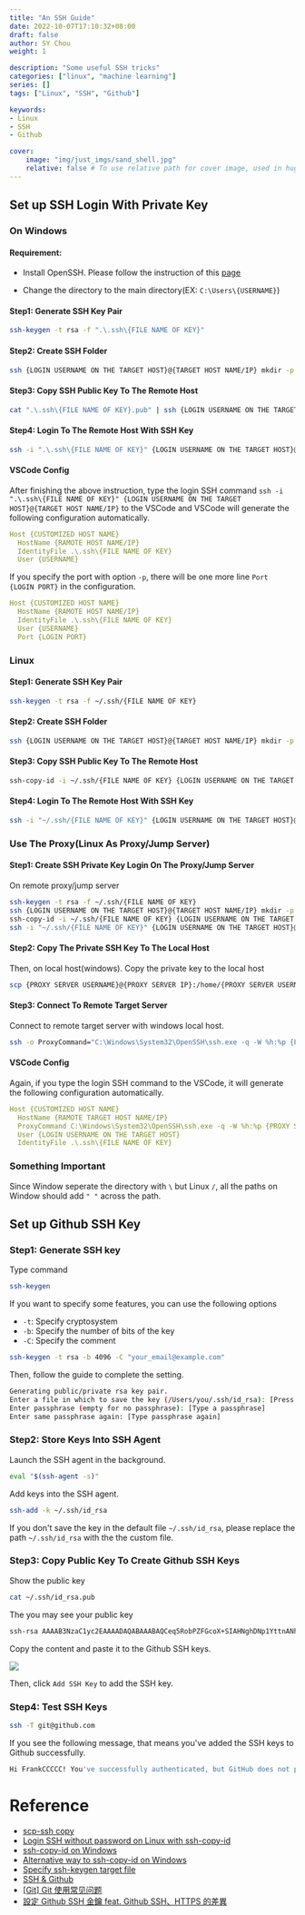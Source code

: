 ```yaml
---
title: "An SSH Guide"
date: 2022-10-07T17:10:32+08:00
draft: false
author: SY Chou
weight: 1

description: "Some useful SSH tricks"
categories: ["linux", "machine learning"]
series: []
tags: ["Linux", "SSH", "Github"]

keywords:
- Linux
- SSH
- Github

cover:
    image: "img/just_imgs/sand_shell.jpg"
    relative: false # To use relative path for cover image, used in hugo Page-bundles
---
```




## Set up SSH Login With Private Key

### On Windows

#### Requirement:

- Install OpenSSH. Please follow the instruction of this [page](https://learn.microsoft.com/zh-tw/windows-server/administration/openssh/openssh_install_firstuse)

- Change the directory to the main directory(EX: ``C:\Users\{USERNAME}``)

#### Step1: Generate SSH Key Pair

```bash {linenos=true}
ssh-keygen -t rsa -f ".\.ssh\{FILE NAME OF KEY}"
```

#### Step2: Create SSH Folder

```bash {linenos=true}
ssh {LOGIN USERNAME ON THE TARGET HOST}@{TARGET HOST NAME/IP} mkdir -p .ssh
```

#### Step3: Copy SSH Public Key To The Remote Host

```bash {linenos=true}
cat ".\.ssh\{FILE NAME OF KEY}.pub" | ssh {LOGIN USERNAME ON THE TARGET HOST}@{TARGET HOST NAME/IP} 'cat >> .ssh/authorized_keys'
```

#### Step4: Login To The Remote Host With SSH Key

```bash {linenos=true}
ssh -i ".\.ssh\{FILE NAME OF KEY}" {LOGIN USERNAME ON THE TARGET HOST}@{TARGET HOST NAME/IP}
```

#### VSCode Config

After finishing the above instruction, type the login SSH command ``ssh -i ".\.ssh\{FILE NAME OF KEY}" {LOGIN USERNAME ON THE TARGET HOST}@{TARGET HOST NAME/IP}`` to the VSCode and VSCode will generate the following configuration automatically.

```yaml
Host {CUSTOMIZED HOST NAME}
  HostName {RAMOTE HOST NAME/IP}
  IdentityFile .\.ssh\{FILE NAME OF KEY}
  User {USERNAME}
```

If you specify the port with option ``-p``, there will be one more line ``Port {LOGIN PORT}`` in the configuration.

```yaml
Host {CUSTOMIZED HOST NAME}
  HostName {RAMOTE HOST NAME/IP}
  IdentityFile .\.ssh\{FILE NAME OF KEY}
  User {USERNAME}
  Port {LOGIN PORT}
```

### Linux

#### Step1: Generate SSH Key Pair

```bash {linenos=true}
ssh-keygen -t rsa -f ~/.ssh/{FILE NAME OF KEY}
```

#### Step2: Create SSH Folder

```bash {linenos=true}
ssh {LOGIN USERNAME ON THE TARGET HOST}@{TARGET HOST NAME/IP} mkdir -p .ssh
```

#### Step3: Copy SSH Public Key To The Remote Host

```bash {linenos=true}
ssh-copy-id -i ~/.ssh/{FILE NAME OF KEY} {LOGIN USERNAME ON THE TARGET HOST}@{TARGET HOST NAME/IP}
```

#### Step4: Login To The Remote Host With SSH Key

```bash {linenos=true}
ssh -i "~/.ssh/{FILE NAME OF KEY}" {LOGIN USERNAME ON THE TARGET HOST}@{TARGET HOST NAME/IP}
```

### Use The Proxy(Linux As Proxy/Jump Server)

#### Step1: Create SSH Private Key Login On The Proxy/Jump Server

On remote proxy/jump server

```bash {linenos=true}
ssh-keygen -t rsa -f ~/.ssh/{FILE NAME OF KEY}
ssh {LOGIN USERNAME ON THE TARGET HOST}@{TARGET HOST NAME/IP} mkdir -p .ssh
ssh-copy-id -i ~/.ssh/{FILE NAME OF KEY} {LOGIN USERNAME ON THE TARGET HOST}@{TARGET HOST NAME/IP}
ssh -i "~/.ssh/{FILE NAME OF KEY}" {LOGIN USERNAME ON THE TARGET HOST}@{TARGET HOST NAME/IP}
```

#### Step2: Copy The Private SSH Key To The Local Host

Then, on local host(windows). Copy the private key to the local host

```bash {linenos=true}
scp {PROXY SERVER USERNAME}@{PROXY SERVER IP}:/home/{PROXY SERVER USERNAME}/.ssh/{FILE NAME OF KEY} .\.ssh\
```

#### Step3: Connect To Remote Target Server

Connect to remote target server with windows local host.

```bash {linenos=true}
ssh -o ProxyCommand="C:\Windows\System32\OpenSSH\ssh.exe -q -W %h:%p {PROXY SERVER IP}"  {LOGIN USERNAME ON THE TARGET HOST}@{TARGET HOST NAME/IP} -i ".\.ssh\{FILE NAME OF KEY}"
```

#### VSCode Config

Again, if you type the login SSH command to the VSCode,  it will generate the following configuration automatically.

```yaml
Host {CUSTOMIZED HOST NAME}
  HostName {RAMOTE TARGET HOST NAME/IP}
  ProxyCommand C:\Windows\System32\OpenSSH\ssh.exe -q -W %h:%p {PROXY SERVER IP}
  User {LOGIN USERNAME ON THE TARGET HOST}
  IdentityFile .\.ssh\{FILE NAME OF KEY}
```

### Something Important

Since Window seperate the directory with ```\``` but Linux ```/```, all the paths on Window should add ```" "``` across the path.

## Set up Github SSH Key

### Step1: Generate SSH key

Type command

```bash {linenos=true}
ssh-keygen
```

If you want to specify some features, you can use the following options

- ``-t``: Specify cryptosystem
- ``-b``: Specify the number of bits of the key
- ``-C``: Specify the comment

```bash {linenos=true}
ssh-keygen -t rsa -b 4096 -C "your_email@example.com"
```

Then, follow the guide to complete the setting.

```bash {linenos=true}
Generating public/private rsa key pair.
Enter a file in which to save the key (/Users/you/.ssh/id_rsa): [Press enter to save the key in 'is_rsa' or specify other files]
Enter passphrase (empty for no passphrase): [Type a passphrase]
Enter same passphrase again: [Type passphrase again]
```

### Step2: Store Keys Into SSH Agent

Launch the SSH agent in the background.

```bash {linenos=true}
eval "$(ssh-agent -s)"
```

Add keys into the SSH agent.

```bash {linenos=true}
ssh-add -k ~/.ssh/id_rsa
```

If you don't save the key in the default file ``~/.ssh/id_rsa``, please replace the path ``~/.ssh/id_rsa`` with the the custom file.

### Step3: Copy Public Key To Create Github SSH Keys

Show the public key

```bash {linenos=true}
cat ~/.ssh/id_rsa.pub
```

The you may see your public key

```bash {linenos=true}
ssh-rsa AAAAB3NzaC1yc2EAAAADAQABAAABAQCeq5RobPZFGcoX+SIAHNghDNp1YttnANhj6gPiKwa9TN47gYmQaPZoFJJXBa5eJpLjzR8hif+4CPuqD1+xeKzQCTQ63Bg911kGHHW3RNo7PFo86hSh9yaYhGE7dD/oYsixqJnbe/ytk0SkwE8qOVkxg9o/c0S0bJOvbMr0hHNt6O8OPWFFsnFHZaY27xJv1NSjn7Q+P93sNxitviQQcYRlK8t5tbWKuF7O8WTCUz6al1iJ5SvX08BRO5TqH0lqGEkY34Lr1M2iBe1Km/ev7fZWPMs3RMSy192lDRcrBcaNF8Kgji2CxQ++GSsZ8usIUjbcywjuDS1rj3XGmi3f56/l your_email@example.com
```

Copy the content and paste it to the Github SSH keys.

![](/blog/img/an_ssh_guide/ssh_github.png)

Then, click ``Add SSH Key`` to add the SSH key.

### Step4: Test SSH Keys

```bash {linenos=true}
ssh -T git@github.com
```

If you see the following message, that means you've added the SSH keys to Github successfully.

```bash {linenos=true}
Hi FrankCCCCC! You've successfully authenticated, but GitHub does not provide shell access.
```

# Reference

- [scp-ssh copy](https://blog.gtwang.org/linux/linux-scp-command-tutorial-examples/)
- [Login SSH without password on Linux with ssh-copy-id](https://www.ibm.com/support/pages/configuring-ssh-login-without-password)
- [ssh-copy-id on Windows](https://serverfault.com/questions/224810/is-there-an-equivalent-to-ssh-copy-id-for-windows)
- [Alternative way to ssh-copy-id on Windows](http://www.linuxproblem.org/art_9.html)
- [Specify ssh-keygen target file](https://superuser.com/questions/1004254/how-can-i-change-the-directory-that-ssh-keygen-outputs-to/1004263)
- [SSH & Github](https://pjchender.github.io/2018/05/31/is-%E9%97%9C%E6%96%BC-ssh/)
- [[Git] Git 使用常见问题](http://liuxiao.org/2017/10/git-git-%E4%BD%BF%E7%94%A8%E5%B8%B8%E8%A7%81%E9%97%AE%E9%A2%98/)
- [設定 Github SSH 金鑰 feat. Github SSH、HTTPS 的差異](https://ithelp.ithome.com.tw/articles/10205988)
<!-- - [FrankCCCCC/useful_commands](https://github.com/FrankCCCCC/useful_commands) -->